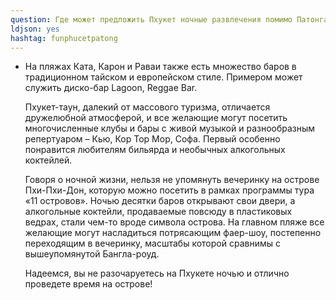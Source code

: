 ```yaml
---
question: Где может предложить Пхукет ночные развлечения помимо Патонга?
ldjson: yes
hashtag: funphucetpatong
---
```


* На пляжах Ката, Карон и Раваи также есть множество баров в традиционном тайском и европейском стиле. Примером может служить диско-бар Lagoon, Reggae Bar.

  Пхукет-таун, далекий от массового туризма, отличается дружелюбной атмосферой, и все желающие могут посетить многочисленные клубы и бары с живой музыкой и разнообразным репертуаром – Кью, Кор Тор Мор, Софа. Первый особенно понравится любителям бильярда и необычных алкогольных коктейлей.

  Говоря о ночной жизни, нельзя не упомянуть вечеринку на острове Пхи-Пхи-Дон, которую можно посетить в рамках программы тура «11 островов». Ночью десятки баров открывают свои двери, а алкогольные коктейли, продаваемые повсюду в пластиковых ведрах, стали чем-то вроде символа острова. На главном пляже все желающие могут насладиться потрясающим фаер-шоу, постепенно переходящим в вечеринку, масштабы которой сравнимы с вышеупомянутой Бангла-роуд.

  Надеемся, вы не разочаруетесь на Пхукете ночью и отлично проведете время на острове!
